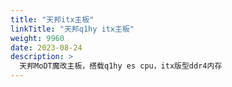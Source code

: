 ```yaml
---
title: "天邦itx主板"
linkTitle: "天邦q1hy itx主板"
weight: 9960
date: 2023-08-24
description: >
  天邦MoDT魔改主板，搭载q1hy es cpu，itx版型ddr4内存 
---
```


